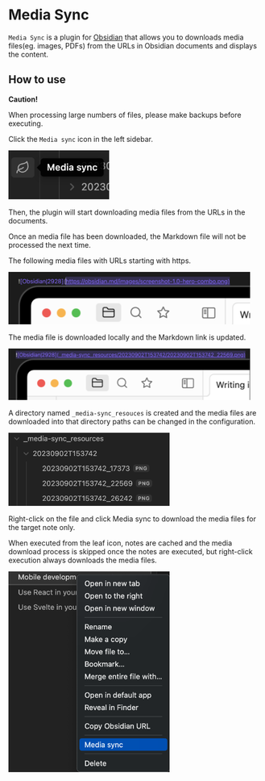 # Media Sync

`Media Sync` is a plugin for [Obsidian](https://obsidian.md) that allows you to downloads media files(eg. images, PDFs) from the URLs in Obsidian documents and displays the content.

## How to use

**Caution!**

When processing large numbers of files, please make backups before executing.

Click the `Media sync` icon in the left sidebar.

<img src="resources/image01.png" width="200">

Then, the plugin will start downloading media files from the URLs in the documents.

Once an media file has been downloaded, the Markdown file will not be processed the next time.

The following media files with URLs starting with https.

<img src="resources/image02.png" width="480">

The media file is downloaded locally and the Markdown link is updated.

<img src="resources/image03.png" width="480">

A directory named `_media-sync_resouces` is created and the media files are downloaded into that directory paths can be changed in the configuration.

<img src="resources/image04.png" width="320">

Right-click on the file and click Media sync to download the media files for the target note only.

When executed from the leaf icon, notes are cached and the media download process is skipped once the notes are executed, but right-click execution always downloads the media files.

<img src="resources/image05.png" width="320">
